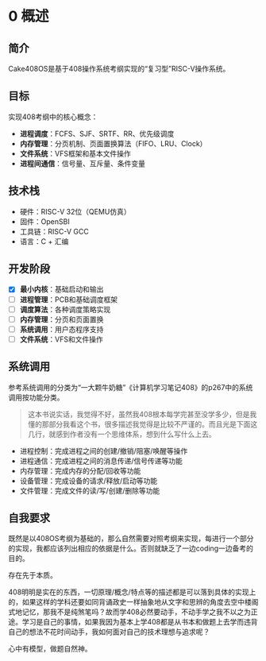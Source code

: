 # 0 概述

## 简介
Cake408OS是基于408操作系统考纲实现的“复习型”RISC-V操作系统。

## 目标
实现408考纲中的核心概念：
- **进程调度**：FCFS、SJF、SRTF、RR、优先级调度
- **内存管理**：分页机制、页面置换算法（FIFO、LRU、Clock）
- **文件系统**：VFS框架和基本文件操作
- **进程间通信**：信号量、互斥量、条件变量

## 技术栈
- 硬件：RISC-V 32位（QEMU仿真）
- 固件：OpenSBI
- 工具链：RISC-V GCC
- 语言：C + 汇编

## 开发阶段
- [x] **最小内核**：基础启动和输出
- [ ] **进程管理**：PCB和基础调度框架
- [ ] **调度算法**：各种调度策略实现
- [ ] **内存管理**：分页和页面置换
- [ ] **系统调用**：用户态程序支持
- [ ] **文件系统**：VFS和文件操作

## 系统调用

参考系统调用的分类为“一大颗牛奶糖”《计算机学习笔记408》的p267中的系统调用按功能分类。

> 这本书说实话，我觉得不好，虽然我408根本每学完甚至没学多少，但是我懂的那部分我看这个书，很多描述我觉得是比较不严谨的。而且光是下面这几行，就感到作者没有一个思维体系，想到什么写什么上去。

- 进程控制：完成进程之间的创建/撤销/阻塞/唤醒等操作
- 进程通信：完成进程之间的消息传递/信号传递等功能
- 内存管理：完成内存的分配/回收等功能
- 设备管理：完成设备的请求/释放/启动等功能
- 文件管理：完成文件的读/写/创建/删除等功能

## 自我要求

既然是以408OS考纲为基础的，那么自然需要对照考纲来实现，每进行一个部分的实现，我都应该列出相应的依据是什么。否则就缺乏了一边coding一边备考的目的。

存在先于本质。

408明明是实在的东西，一切原理/概念/特点等的描述都是可以落到具体的实现上的，如果这样的学科还要如同背诵政史一样抽象地从文字和思辨的角度去空中楼阁式地记忆，那我不是纯煞笔吗？故而学408必然要动手，不动手学之我不以之为正途。学习是自己的事情，如果我因为基本上学408都是从书本和做题上去学而违背自己的想法不花时间动手，我如何面对自己的技术理想与追求呢？

心中有模型，做题自然神。

<!-- 毕竟有些408教辅张嘴乱说，买了一本笔记，没有连续的5页能让我带脑子通顺的读下去，很多明显不严谨张口就来的地方，看得我想骂人。很显然这作者没有什么理解在心中。然而这位作者考了一百三十多，这究竟是让我感到”难道我理解错了“。这样的事情终究要我考了之后我才能确定。 -->



